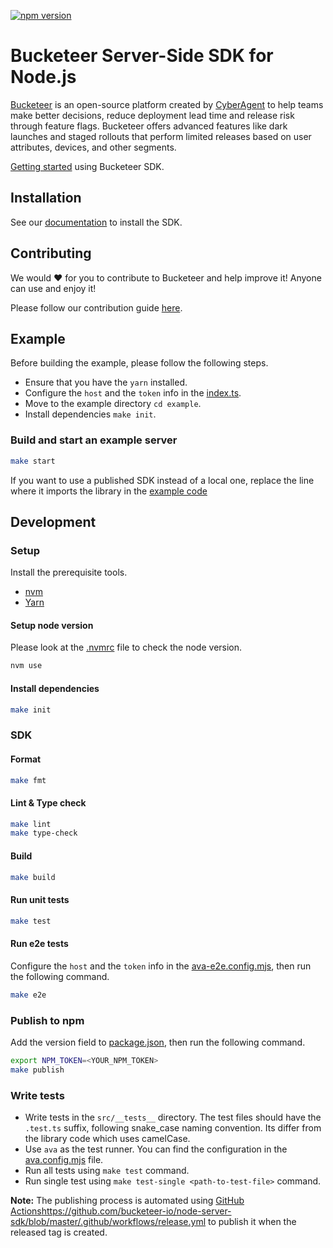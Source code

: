 [![npm version](https://badge.fury.io/js/@bucketeer%2Fnode-server-sdk.svg)](https://badge.fury.io/js/@bucketeer%2Fnode-server-sdk)

# Bucketeer Server-Side SDK for Node.js

[Bucketeer](https://bucketeer.io) is an open-source platform created by [CyberAgent](https://www.cyberagent.co.jp/en) to help teams make better decisions, reduce deployment lead time and release risk through feature flags. Bucketeer offers advanced features like dark launches and staged rollouts that perform limited releases based on user attributes, devices, and other segments.

[Getting started](https://docs.bucketeer.io/getting-started) using Bucketeer SDK.

## Installation

See our [documentation](https://docs.bucketeer.io/sdk/server-side/node-js) to install the SDK.

## Contributing

We would ❤️ for you to contribute to Bucketeer and help improve it! Anyone can use and enjoy it!

Please follow our contribution guide [here](https://docs.bucketeer.io/contribution-guide/contributing).

## Example

Before building the example, please follow the following steps.

- Ensure that you have the `yarn` installed.
- Configure the `host` and the `token` info in the [index.ts](https://github.com/bucketeer-io/node-server-sdk/blob/master/example/src/index.ts#L15-L19).
- Move to the example directory `cd example`.
- Install dependencies `make init`.

### Build and start an example server

```bash
make start
```

If you want to use a published SDK instead of a local one, replace the line where it imports the library in the [example code](https://github.com/bucketeer-io/node-server-sdk/blob/master/example/src/index.ts#L7-L8)

## Development

### Setup

Install the prerequisite tools.

- [nvm](https://github.com/nvm-sh/nvm)
- [Yarn](https://yarnpkg.com/en/docs/install)

#### Setup node version

Please look at the [.nvmrc](./.nvmrc) file to check the node version.

```bash
nvm use
```

#### Install dependencies

```bash
make init
```

### SDK

#### Format

```bash
make fmt
```

#### Lint & Type check

```bash
make lint
make type-check
```

#### Build

```bash
make build
```

#### Run unit tests

```bash
make test
```

#### Run e2e tests

Configure the `host` and the `token` info in the [ava-e2e.config.mjs](./ava-e2e.config.mjs), then run the following command.

```bash
make e2e
```

### Publish to npm

Add the version field to [package.json](./package.json), then run the following command.

```bash
export NPM_TOKEN=<YOUR_NPM_TOKEN>
make publish
```

### Write tests
- Write tests in the `src/__tests__` directory. The test files should have the `.test.ts` suffix, following snake_case naming convention. Its differ from the library code which uses camelCase.
- Use `ava` as the test runner. You can find the configuration in the [ava.config.mjs](./ava.config.mjs) file.
- Run all tests using `make test` command.
- Run single test using `make test-single <path-to-test-file>` command.

**Note:** The publishing process is automated using [GitHub Actions](https://github.com/bucketeer-io/node-server-sdk/blob/master/.github/workflows/release.yml)https://github.com/bucketeer-io/node-server-sdk/blob/master/.github/workflows/release.yml to publish it when the released tag is created.
